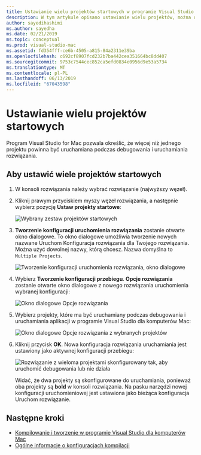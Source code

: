 ```yaml
---
title: Ustawianie wielu projektów startowych w programie Visual Studio dla komputerów Mac
description: W tym artykule opisano ustawianie wielu projektów, można uruchomić na debugowania lub wykonywania.
author: sayedihashimi
ms.author: sayedha
ms.date: 02/21/2019
ms.topic: conceptual
ms.prod: visual-studio-mac
ms.assetid: fd354fff-ce6b-4505-a815-84a2311e39ba
ms.openlocfilehash: c692cf8907fcd232b7ba442cea351664bc8dd407
ms.sourcegitcommit: 9753c7544cec852ca5efd0834e0956d9e53a5734
ms.translationtype: MT
ms.contentlocale: pl-PL
ms.lasthandoff: 06/13/2019
ms.locfileid: "67043598"
---
```

# <a name="set-multiple-startup-projects"></a>Ustawianie wielu projektów startowych

Program Visual Studio for Mac pozwala określić, że więcej niż jednego projektu powinna być uruchamiana podczas debugowania i uruchamiania rozwiązania.

## <a name="to-set-multiple-startup-projects"></a>Aby ustawić wiele projektów startowych

1. W konsoli rozwiązania należy wybrać rozwiązanie (najwyższy węzeł).

2. Kliknij prawym przyciskiem myszy węzeł rozwiązania, a następnie wybierz pozycję **Ustaw projekty startowe**:

   ![Wybrany zestaw projektów startowych](media/startup-proj-ctx-menu.png)

3. **Tworzenie konfiguracji uruchomienia rozwiązania** zostanie otwarte okno dialogowe. To okno dialogowe umożliwia tworzenie nowych nazwane Uruchom Konfiguracja rozwiązania dla Twojego rozwiązania. Można użyć dowolnej nazwy, którą chcesz. Nazwa domyślna to `Multiple Projects`.

   ![Tworzenie konfiguracji uruchomienia rozwiązania, okno dialogowe](media/create-sln-run-config.png)

4. Wybierz **Tworzenie konfiguracji przebiegu**. **Opcje rozwiązania** zostanie otwarte okno dialogowe z nowego rozwiązania uruchomienia wybranej konfiguracji:

   ![Okno dialogowe Opcje rozwiązania](media/sln-options-run-config-multi-projects.png)

5. Wybierz projekty, które ma być uruchamiany podczas debugowania i uruchamiania aplikacji w programie Visual Studio dla komputerów Mac:

   ![Okno dialogowe Opcje rozwiązania z wybranych projektów](media/sln-options-run-config-multi-projects-configured.png)

6. Kliknij przycisk **OK**. Nowa konfiguracja rozwiązania uruchamiania jest ustawiony jako aktywnej konfiguracji przebiegu:

   ![Rozwiązanie z wieloma projektami skonfigurowany tak, aby uruchomić debugowania lub nie działa](media/startup-project-configured.png)

   Widać, że dwa projekty są skonfigurowane do uruchamiania, ponieważ oba projekty są **bold** w konsoli rozwiązania. Na pasku narzędzi nowej konfiguracji uruchomieniowej jest ustawiona jako bieżąca konfiguracja Uruchom rozwiązanie.

## <a name="next-steps"></a>Następne kroki

- [Kompilowanie i tworzenie w programie Visual Studio dla komputerów Mac](compiling-and-building.md)
- [Ogólne informacje o konfiguracjach kompilacji](configurations.md)
